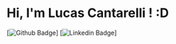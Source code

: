 # Hi, I'm Lucas Cantarelli ! :D

[![Github Badge](https://img.shields.io/badge/-Github-000?style=flat-square&logo=Github&logoColor=white&link=https://github.com/lucascantarelli)]
[![Linkedin Badge](https://img.shields.io/badge/-LinkedIn-blue?style=flat-square&logo=Linkedin&logoColor=white&link=www.linkedin.com/in/lucascantarelli/)]

